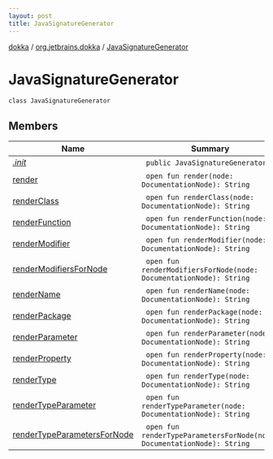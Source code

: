 ```yaml
---
layout: post
title: JavaSignatureGenerator
---
```

[dokka](../../index.md) / [org.jetbrains.dokka](../index.md) / [JavaSignatureGenerator](index.md)

# JavaSignatureGenerator

```
class JavaSignatureGenerator
```
## Members
| Name | Summary |
|------|---------|
|[*.init*](_init_.md)|&nbsp;&nbsp;`public JavaSignatureGenerator()`<br>|
|[render](render.md)|&nbsp;&nbsp;`open fun render(node: DocumentationNode): String`<br>|
|[renderClass](renderClass.md)|&nbsp;&nbsp;`open fun renderClass(node: DocumentationNode): String`<br>|
|[renderFunction](renderFunction.md)|&nbsp;&nbsp;`open fun renderFunction(node: DocumentationNode): String`<br>|
|[renderModifier](renderModifier.md)|&nbsp;&nbsp;`open fun renderModifier(node: DocumentationNode): String`<br>|
|[renderModifiersForNode](renderModifiersForNode.md)|&nbsp;&nbsp;`open fun renderModifiersForNode(node: DocumentationNode): String`<br>|
|[renderName](renderName.md)|&nbsp;&nbsp;`open fun renderName(node: DocumentationNode): String`<br>|
|[renderPackage](renderPackage.md)|&nbsp;&nbsp;`open fun renderPackage(node: DocumentationNode): String`<br>|
|[renderParameter](renderParameter.md)|&nbsp;&nbsp;`open fun renderParameter(node: DocumentationNode): String`<br>|
|[renderProperty](renderProperty.md)|&nbsp;&nbsp;`open fun renderProperty(node: DocumentationNode): String`<br>|
|[renderType](renderType.md)|&nbsp;&nbsp;`open fun renderType(node: DocumentationNode): String`<br>|
|[renderTypeParameter](renderTypeParameter.md)|&nbsp;&nbsp;`open fun renderTypeParameter(node: DocumentationNode): String`<br>|
|[renderTypeParametersForNode](renderTypeParametersForNode.md)|&nbsp;&nbsp;`open fun renderTypeParametersForNode(node: DocumentationNode): String`<br>|

